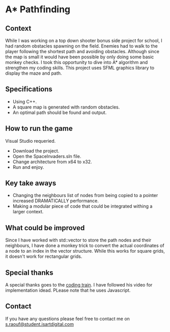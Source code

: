 # A* Pathfinding

## Context 
While I was working on a top down shooter bonus side project for school, I had random obstacles spawning on the field. Enemies had to walk to the player following the shortest path and avoiding obstacles. Although since the map is small it would have been possible by only doing some basic monkey checks. I took this opportunity to dive into A* algorithm and strengthen my coding skills. This project uses SFML graphics library to display the maze and path.

## Specifications
* Using C++.
* A square map is generated with random obstacles.
* An optimal path should be found and output.

## How to run the game
Visual Studio requeried.
* Download the project.
* Open the SpaceInvaders.sln file.
* Change architecture from x64 to x32.
* Run and enjoy.

## Key take aways
* Changing the neighbours list of nodes from being copied to a pointer increased DRAMATICALLY performance.
* Making a modular piece of code that could be integrated withing a larger context.

## What could be improved
Since I have worked with std::vector to store the path nodes and their neighbours, I have done a monkey trick to convert the actual coordinates of a node to an index in the vector structure. While this works for square grids, it doesn't work for rectangular grids.

## Special thanks 
A special thanks goes to the [coding train](https://www.youtube.com/watch?v=aKYlikFAV4k&t=2570s). I have followed his video for implementation idead. PLease note that he uses Javascript.

## Contact
If you have any questions please feel free to contact me on s.raouf@student.isartdigital.com
